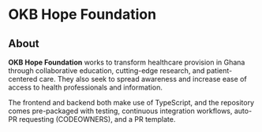 # OKB Hope Foundation

## About
**OKB Hope Foundation** works to transform healthcare provision in Ghana through collaborative education, cutting-edge research, and patient-centered care. They also seek to spread awareness and increase ease of access to health professionals and information.

The frontend and backend both make use of TypeScript, and the repository comes pre-packaged with testing, continuous integration workflows, auto-PR requesting (CODEOWNERS), and a PR template.
